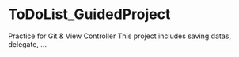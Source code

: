 # ToDoList_GuidedProject
Practice for Git & View Controller
This project includes saving datas, delegate, ...
